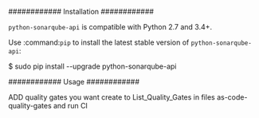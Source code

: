 ############
Installation
############

``python-sonarqube-api`` is compatible with Python 2.7 and 3.4+.

Use :command:`pip` to install the latest stable version of ``python-sonarqube-api``:

   $ sudo pip install --upgrade python-sonarqube-api
   
############
Usage
############

ADD quality gates you want create to List_Quality_Gates in files as-code-quality-gates and run CI 
